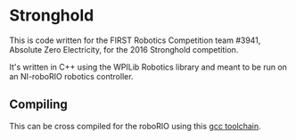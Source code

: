 # Stronghold

This is code written for the FIRST Robotics Competition team #3941, Absolute Zero Electricity, for the 2016 Stronghold competition.  

It's written in C++ using the WPILib Robotics library and meant to be run on an NI-roboRIO robotics controller.

## Compiling

This can be cross compiled for the roboRIO using this [gcc toolchain](https://aur.archlinux.org/packages/arm-frc-linux-gnueabi-gcc/).
